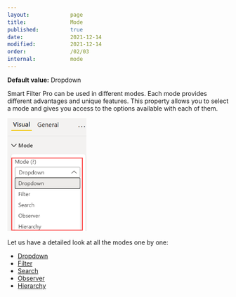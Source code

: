 ```yaml
---
layout:             page
title:              Mode
published:          true
date:               2021-12-14
modified:           2021-12-14
order:              /02/03
internal:           mode
---
```

**Default value:** Dropdown

Smart Filter Pro can be used in different modes. Each mode provides different advantages and unique features. This property allows you to select a mode and gives you access to the options available with each of them.

<img src="images/mode-option.png" width="180">

Let us have a detailed look at all the modes one by one:
- [Dropdown](dropdown)
- [Filter](filter)
- [Search](search)
- [Observer](observer)
- [Hierarchy](hierarchy)
